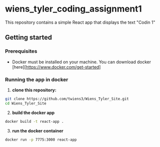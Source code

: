 # wiens_tyler_coding_assignment1

This repository contains a simple React app that displays the text "Codin 1"

## Getting started

### Prerequisites

- Docker must be installed on your machine. You can download docker [here][https://www.docker.com/get-started]

### Running the app in docker

1. **clone this repository:**

```bash
git clone https://github.com/twiens3/Wiens_Tyler_Site.git
cd Wiens_Tyler_Site
```

2. **build the docker app**

```bash
docker build -t react-app .
```

3. **run the docker container**

```bash
docker run -p 7775:3000 react-app
```
